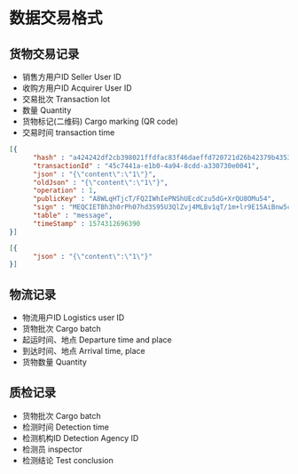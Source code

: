 # 数据交易格式

## 货物交易记录
- 销售方用户ID Seller User ID
- 收购方用户ID Acquirer User ID
- 交易批次 Transaction lot
- 数量 Quantity
- 货物标记(二维码) Cargo marking (QR code)
- 交易时间 transaction time
```json
[{
      "hash" : "a424242df2cb398021ffdfac83f46daeffd720721d26b42379b4353b21c0db5c",
      "transactionId" : "45c7441a-e1b0-4a94-8cdd-a330730e0041",
      "json" : "{\"content\":\"1\"}",
      "oldJson" : "{\"content\":\"1\"}",
      "operation" : 1,
      "publicKey" : "A8WLqHTjcT/FQ2IWhIePNShUEcdCzu5dG+XrQU8OMu54",
      "sign" : "MEQCIETBh3h0rPh07hd3S95U3QlZvj4MLBv1qT/1m+lr9E15AiBnw5c9RH11HYUWUQt1LE3NeiQEFlHWLvdOtp4QT4lFPQ==",
      "table" : "message",
      "timeStamp" : 1574312696390
}]
```
```json
[{
      "json" : "{\"content\":\"1\"}"
}]
```
## 物流记录
- 物流用户ID Logistics user ID
- 货物批次 Cargo batch
- 起运时间、地点 Departure time and place
- 到达时间、地点 Arrival time, place
- 货物数量 Quantity


## 质检记录
- 货物批次 Cargo batch
- 检测时间 Detection time
- 检测机构ID Detection Agency ID
- 检测员 inspector
- 检测结论 Test conclusion